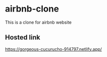 # airbnb-clone
This is a clone for airbnb website

## Hosted link
https://gorgeous-cucurucho-914797.netlify.app/
